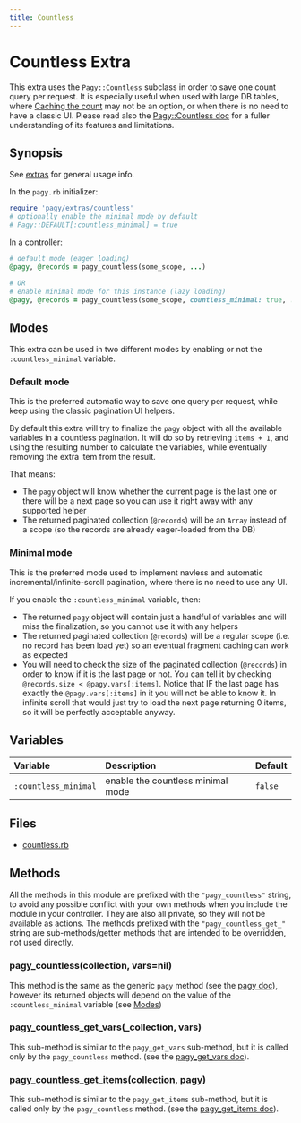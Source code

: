 ```yaml
---
title: Countless
---
```

# Countless Extra

This extra uses the `Pagy::Countless` subclass in order to save one count query per request. It is especially useful when used with large DB tables, where [Caching the count](../how-to.md#caching-the-count) may not be an option, or when there is no need to have a classic UI. Please read also the [Pagy::Countless doc](../api/countless.md) for a fuller understanding of its features and limitations.

## Synopsis

See [extras](../extras.md) for general usage info.

In the `pagy.rb` initializer:

```ruby
require 'pagy/extras/countless'
# optionally enable the minimal mode by default
# Pagy::DEFAULT[:countless_minimal] = true
```

In a controller:

```ruby
# default mode (eager loading)
@pagy, @records = pagy_countless(some_scope, ...)

# OR
# enable minimal mode for this instance (lazy loading)
@pagy, @records = pagy_countless(some_scope, countless_minimal: true, ...)
```

## Modes

This extra can be used in two different modes by enabling or not the `:countless_minimal` variable.

### Default mode

This is the preferred automatic way to save one query per request, while keep using the classic pagination UI helpers.

By default this extra will try to finalize the `pagy` object with all the available variables in a countless pagination. It will do so by retrieving `items + 1`, and using the resulting number to calculate the variables, while eventually removing the extra item from the result.

That means:

- The `pagy` object will know whether the current page is the last one or there will be a next page so you can use it right away with any supported helper
- The returned paginated collection (`@records`) will be an `Array` instead of a scope (so the records are already eager-loaded from the DB)

### Minimal mode

This is the preferred mode used to implement navless and automatic incremental/infinite-scroll pagination, where there is no need to use any UI.

If you enable the `:countless_minimal` variable, then:

- The returned `pagy` object will contain just a handful of variables and will miss the finalization, so you cannot use it with any helpers
- The returned paginated collection (`@records`) will be a regular scope (i.e. no record has been load yet) so an eventual fragment caching can work as expected
- You will need to check the size of the paginated collection (`@records`) in order to know if it is the last page or not. You can tell it by checking `@records.size < @pagy.vars[:items]`. Notice that IF the last page has exactly the `@pagy.vars[:items]` in it you will not be able to know it. In infinite scroll that would just try to load the next page returning 0 items, so it will be perfectly acceptable anyway.

## Variables

| Variable             | Description                       | Default |
|:---------------------|:----------------------------------|:--------|
| `:countless_minimal` | enable the countless minimal mode | `false` |

## Files

- [countless.rb](https://github.com/ddnexus/pagy/blob/master/lib/pagy/extras/countless.rb)

## Methods

All the methods in this module are prefixed with the `"pagy_countless"` string, to avoid any possible conflict with your own methods when you include the module in your controller. They are also all private, so they will not be available as actions. The methods prefixed with the `"pagy_countless_get_"` string are sub-methods/getter methods that are intended to be overridden, not used directly.

### pagy_countless(collection, vars=nil)

This method is the same as the generic `pagy` method (see the [pagy doc](../api/backend.md#pagycollection-varsnil)), however its returned objects will depend on the value of the `:countless_minimal` variable (see [Modes](#modes))

### pagy_countless_get_vars(_collection, vars)

This sub-method is similar to the `pagy_get_vars` sub-method, but it is called only by the `pagy_countless` method. (see the [pagy_get_vars doc](../api/backend.md#pagy_get_varscollection-vars)).

### pagy_countless_get_items(collection, pagy)

This sub-method is similar to the `pagy_get_items` sub-method, but it is called only by the `pagy_countless` method. (see the [pagy_get_items doc](../api/backend.md#pagy_get_itemscollection-pagy)).
